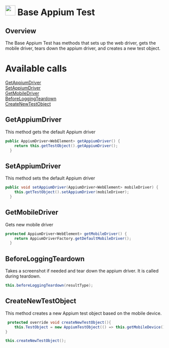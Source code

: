 # <img src="resources/jmaqslogo.jpg" height="32" width="32"> Base Appium Test

## Overview
The Base Appium Test has methods that sets up the web driver, gets the mobile driver, tears down the appium driver, and creates a new test object. 

# Available calls
[GetAppiumDriver](#GetAppiumDriver)  
[SetAppiumDriver](#SetAppiumDriver)  
[GetMobileDriver](#GetMobileDriver)  
[BeforeLoggingTeardown](#BeforeLoggingTeardown)  
[CreateNewTestObject](#CreateNewTestObject)  

## GetAppiumDriver
This method gets the default Appium driver
```java
public AppiumDriver<WebElement> getAppiumDriver() {
    return this.getTestObject().getAppiumDriver();
  }
```

## SetAppiumDriver
This method sets the default Appium driver
```java
public void setAppiumDriver(AppiumDriver<WebElement> mobileDriver) {
    this.getTestObject().setAppiumDriver(mobileDriver);
  }
```

## GetMobileDriver
Gets new mobile driver
```java
protected AppiumDriver<WebElement> getMobileDriver() {
    return AppiumDriverFactory.getDefaultMobileDriver();
  }
```

## BeforeLoggingTeardown
Takes a screenshot if needed and tear down the appium driver. It is called during teardown.
```java
this.beforeLoggingTeardown(resultType);
```

## CreateNewTestObject
This method creates a new Appium test object based on the mobile device.
```java
 protected override void createNewTestObject(){
    this.TestObject = new AppiumTestObject(() => this.getMobileDevice(), this.createLogger(), this.getFullyQualifiedTestClassName());
}

this.createNewTestObject();
```